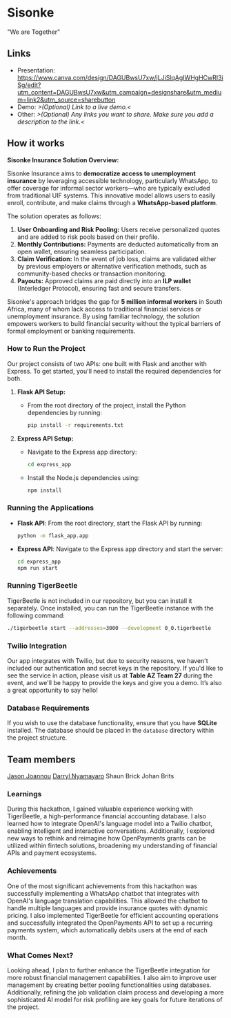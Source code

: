 # Sisonke
"We are Together"

## Links

* Presentation: https://www.canva.com/design/DAGUBwsU7xw/jLJiSlqAgIWHgHCwRI3iSg/edit?utm_content=DAGUBwsU7xw&utm_campaign=designshare&utm_medium=link2&utm_source=sharebutton
* Demo: _>(Optional) Link to a live demo.<_
* Other: _>(Optional) Any links you want to share. Make sure you add a description to the link.<_

## How it works

**Sisonke Insurance Solution Overview:**  

Sisonke Insurance aims to **democratize access to unemployment insurance** by leveraging accessible technology, particularly WhatsApp, to offer coverage for informal sector workers—who are typically excluded from traditional UIF systems. This innovative model allows users to easily enroll, contribute, and make claims through a **WhatsApp-based platform**.  

The solution operates as follows:  
1. **User Onboarding and Risk Pooling:** Users receive personalized quotes and are added to risk pools based on their profile.  
2. **Monthly Contributions:** Payments are deducted automatically from an open wallet, ensuring seamless participation.  
3. **Claim Verification:** In the event of job loss, claims are validated either by previous employers or alternative verification methods, such as community-based checks or transaction monitoring.  
4. **Payouts:** Approved claims are paid directly into an **ILP wallet** (Interledger Protocol), ensuring fast and secure transfers.  

Sisonke's approach bridges the gap for **5 million informal workers** in South Africa, many of whom lack access to traditional financial services or unemployment insurance. By using familiar technology, the solution empowers workers to build financial security without the typical barriers of formal employment or banking requirements.

### How to Run the Project

Our project consists of two APIs: one built with Flask and another with Express. To get started, you'll need to install the required dependencies for both.

1. **Flask API Setup:**
   - From the root directory of the project, install the Python dependencies by running:
     ```bash
     pip install -r requirements.txt
     ```

2. **Express API Setup:**
   - Navigate to the Express app directory:
     ```bash
     cd express_app
     ```
   - Install the Node.js dependencies using:
     ```bash
     npm install
     ```

### Running the Applications

- **Flask API**: From the root directory, start the Flask API by running:
  ```bash
  python -m flask_app.app
  ```

- **Express API**: Navigate to the Express app directory and start the server:
  ```bash
  cd express_app
  npm run start
  ```

### Running TigerBeetle

TigerBeetle is not included in our repository, but you can install it separately. Once installed, you can run the TigerBeetle instance with the following command:
```bash
./tigerbeetle start --addresses=3000 --development 0_0.tigerbeetle
```

### Twilio Integration

Our app integrates with Twilio, but due to security reasons, we haven't included our authentication and secret keys in the repository. If you'd like to see the service in action, please visit us at **Table AZ Team 27** during the event, and we'll be happy to provide the keys and give you a demo. It’s also a great opportunity to say hello!

### Database Requirements

If you wish to use the database functionality, ensure that you have **SQLite** installed. The database should be placed in the `database` directory within the project structure.

## Team members

[Jason Joannou](https://github.com/Jason-Joannou)
[Darryl Nyamayaro](https://github.com/Darryldn9)
Shaun Brick 
Johan Brits

### Learnings
During this hackathon, I gained valuable experience working with TigerBeetle, a high-performance financial accounting database. I also learned how to integrate OpenAI's language model into a Twilio chatbot, enabling intelligent and interactive conversations. Additionally, I explored new ways to rethink and reimagine how OpenPayments grants can be utilized within fintech solutions, broadening my understanding of financial APIs and payment ecosystems.

### Achievements
One of the most significant achievements from this hackathon was successfully implementing a WhatsApp chatbot that integrates with OpenAI's language translation capabilities. This allowed the chatbot to handle multiple languages and provide insurance quotes with dynamic pricing. I also implemented TigerBeetle for efficient accounting operations and successfully integrated the OpenPayments API to set up a recurring payments system, which automatically debits users at the end of each month.

### What Comes Next?
Looking ahead, I plan to further enhance the TigerBeetle integration for more robust financial management capabilities. I also aim to improve user management by creating better pooling functionalities using databases. Additionally, refining the job validation claim process and developing a more sophisticated AI model for risk profiling are key goals for future iterations of the project.
